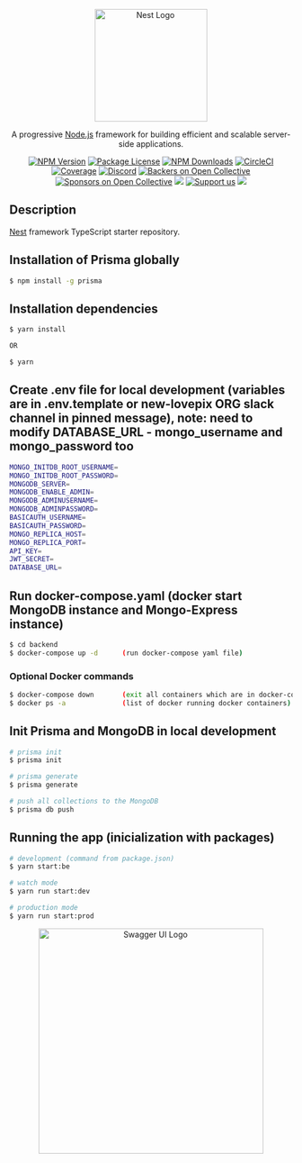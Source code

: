 <p align="center">
  <a href="http://nestjs.com/" target="blank"><img src="https://nestjs.com/img/logo-small.svg" width="200" alt="Nest Logo" /></a>
</p>

[circleci-image]: https://img.shields.io/circleci/build/github/nestjs/nest/master?token=abc123def456
[circleci-url]: https://circleci.com/gh/nestjs/nest

  <p align="center">A progressive <a href="http://nodejs.org" target="_blank">Node.js</a> framework for building efficient and scalable server-side applications.</p>
    <p align="center">
<a href="https://www.npmjs.com/~nestjscore" target="_blank"><img src="https://img.shields.io/npm/v/@nestjs/core.svg" alt="NPM Version" /></a>
<a href="https://www.npmjs.com/~nestjscore" target="_blank"><img src="https://img.shields.io/npm/l/@nestjs/core.svg" alt="Package License" /></a>
<a href="https://www.npmjs.com/~nestjscore" target="_blank"><img src="https://img.shields.io/npm/dm/@nestjs/common.svg" alt="NPM Downloads" /></a>
<a href="https://circleci.com/gh/nestjs/nest" target="_blank"><img src="https://img.shields.io/circleci/build/github/nestjs/nest/master" alt="CircleCI" /></a>
<a href="https://coveralls.io/github/nestjs/nest?branch=master" target="_blank"><img src="https://coveralls.io/repos/github/nestjs/nest/badge.svg?branch=master#9" alt="Coverage" /></a>
<a href="https://discord.gg/G7Qnnhy" target="_blank"><img src="https://img.shields.io/badge/discord-online-brightgreen.svg" alt="Discord"/></a>
<a href="https://opencollective.com/nest#backer" target="_blank"><img src="https://opencollective.com/nest/backers/badge.svg" alt="Backers on Open Collective" /></a>
<a href="https://opencollective.com/nest#sponsor" target="_blank"><img src="https://opencollective.com/nest/sponsors/badge.svg" alt="Sponsors on Open Collective" /></a>
  <a href="https://paypal.me/kamilmysliwiec" target="_blank"><img src="https://img.shields.io/badge/Donate-PayPal-ff3f59.svg"/></a>
    <a href="https://opencollective.com/nest#sponsor"  target="_blank"><img src="https://img.shields.io/badge/Support%20us-Open%20Collective-41B883.svg" alt="Support us"></a>
  <a href="https://twitter.com/nestframework" target="_blank"><img src="https://img.shields.io/twitter/follow/nestframework.svg?style=social&label=Follow"></a>
</p>
  <!--[![Backers on Open Collective](https://opencollective.com/nest/backers/badge.svg)](https://opencollective.com/nest#backer)
  [![Sponsors on Open Collective](https://opencollective.com/nest/sponsors/badge.svg)](https://opencollective.com/nest#sponsor)-->

## Description

[Nest](https://github.com/nestjs/nest) framework TypeScript starter repository.

## Installation of Prisma globally

```bash
$ npm install -g prisma
```

## Installation dependencies

```bash
$ yarn install

OR

$ yarn
```

## Create .env file for local development (variables are in .env.template or new-lovepix ORG slack channel in pinned message), note: need to modify DATABASE_URL - mongo_username and mongo_password too
```bash
MONGO_INITDB_ROOT_USERNAME=
MONGO_INITDB_ROOT_PASSWORD=
MONGODB_SERVER=
MONGODB_ENABLE_ADMIN=
MONGODB_ADMINUSERNAME=
MONGODB_ADMINPASSWORD=
BASICAUTH_USERNAME=
BASICAUTH_PASSWORD=
MONGO_REPLICA_HOST=
MONGO_REPLICA_PORT=
API_KEY=
JWT_SECRET=
DATABASE_URL=
```

## Run docker-compose.yaml (docker start MongoDB instance and Mongo-Express instance) 
```bash
$ cd backend
$ docker-compose up -d      (run docker-compose yaml file)
```
### Optional Docker commands
```bash
$ docker-compose down       (exit all containers which are in docker-compose.yaml file)
$ docker ps -a              (list of docker running docker containers)
```

## Init Prisma and MongoDB in local development

```bash
# prisma init
$ prisma init

# prisma generate
$ prisma generate

# push all collections to the MongoDB
$ prisma db push
```
## Running the app (inicialization with packages)
```bash
# development (command from package.json)
$ yarn start:be

# watch mode
$ yarn run start:dev

# production mode
$ yarn run start:prod
```

<p align="center">
  <a href="https://swagger.io/tools/swagger-ui/" target="blank"><img src="https://logovtor.com/wp-content/uploads/2020/09/swagger-supported-by-smartbear-logo-vector.png" width="400" alt="Swagger UI Logo" /></a>
</p>